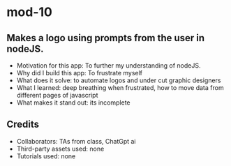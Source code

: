 # mod-10
## Makes a logo using prompts from the user in nodeJS.
- Motivation for this app: To further my understanding of nodeJS.
- Why did I build this app: To frustrate myself  
- What does it solve: to automate logos and under cut graphic designers
- What I learned: deep breathing when frustrated, how to move data from different pages of javascript  
- What makes it stand out: its incomplete



## Credits
- Collaborators: TAs from class, ChatGpt ai  
- Third-party assets used: none
- Tutorials used: none
